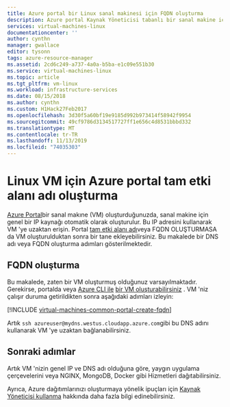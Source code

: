 ```yaml
---
title: Azure portal bir Linux sanal makinesi için FQDN oluşturma
description: Azure portal Kaynak Yöneticisi tabanlı bir sanal makine için tam etki alanı adı veya FQDN oluşturma hakkında bilgi edinin.
services: virtual-machines-linux
documentationcenter: ''
author: cynthn
manager: gwallace
editor: tysonn
tags: azure-resource-manager
ms.assetid: 2cd6c249-a737-4a0a-b5ba-e1c09e551b30
ms.service: virtual-machines-linux
ms.topic: article
ms.tgt_pltfrm: vm-linux
ms.workload: infrastructure-services
ms.date: 08/15/2018
ms.author: cynthn
ms.custom: H1Hack27Feb2017
ms.openlocfilehash: 3d30f5a60bf19e9185d992b973414f58942f9954
ms.sourcegitcommit: 49cf9786d3134517727ff1e656c4d8531bbbd332
ms.translationtype: MT
ms.contentlocale: tr-TR
ms.lasthandoff: 11/13/2019
ms.locfileid: "74035303"
---
```

# <a name="create-a-fully-qualified-domain-name-in-the-azure-portal-for-a-linux-vm"></a>Linux VM için Azure portal tam etki alanı adı oluşturma

[Azure Portal](https://portal.azure.com)bir sanal makıne (VM) oluşturduğunuzda, sanal makine için genel bir IP kaynağı otomatik olarak oluşturulur. Bu IP adresini kullanarak VM 'ye uzaktan erişin. Portal [tam etki alanı adı](https://en.wikipedia.org/wiki/Fully_qualified_domain_name)veya FQDN OLUŞTURMASA da VM oluşturulduktan sonra bir tane ekleyebilirsiniz. Bu makalede bir DNS adı veya FQDN oluşturma adımları gösterilmektedir.

## <a name="create-a-fqdn"></a>FQDN oluşturma
Bu makalede, zaten bir VM oluşturmuş olduğunuz varsayılmaktadır. Gerekirse, portalda veya [Azure CLI ile](quick-create-cli.md) [bir VM oluşturabilirsiniz](quick-create-portal.md) . VM 'niz çalışır duruma getirildikten sonra aşağıdaki adımları izleyin:

[!INCLUDE [virtual-machines-common-portal-create-fqdn](../../../includes/virtual-machines-common-portal-create-fqdn.md)]

Artık `ssh azureuser@mydns.westus.cloudapp.azure.com`gibi bu DNS adını kullanarak VM 'ye uzaktan bağlanabilirsiniz.

## <a name="next-steps"></a>Sonraki adımlar
Artık VM 'nizin genel IP ve DNS adı olduğuna göre, yaygın uygulama çerçevelerini veya NGINX, MongoDB, Docker gibi Hizmetleri dağıtabilirsiniz.

Ayrıca, Azure dağıtımlarınızı oluşturmaya yönelik ipuçları için [Kaynak Yöneticisi kullanma](../../azure-resource-manager/resource-group-overview.md) hakkında daha fazla bilgi edinebilirsiniz.

